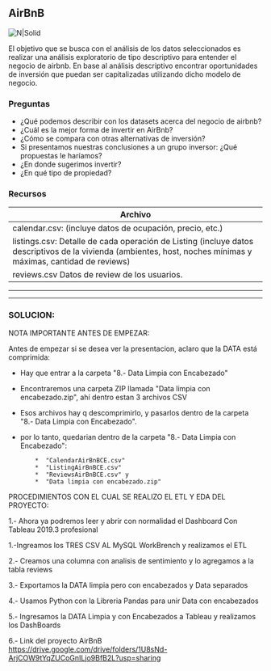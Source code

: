 ## AirBnB

![N|Solid](https://piernine.co/wp-content/uploads/elementor/thumbs/Airbnb-red-lrg-1080x675-1-ph818omam1mv695ypg24xjogcbkjrurf7dgvyjglnk.jpeg)



El objetivo que se busca con el análisis de los datos seleccionados es realizar una análisis exploratorio de tipo descriptivo para entender el negocio de airbnb. 
En base al análisis descriptivo encontrar oportunidades de inversión que puedan ser capitalizadas utilizando dicho modelo de negocio.

### Preguntas 

* ¿Qué podemos describir con los datasets acerca del negocio de airbnb?
* ¿Cuál es la mejor forma de invertir en AirBnb?
* ¿Cómo se compara con otras alternativas de inversión?
* Si presentamos nuestras conclusiones a un grupo inversor: ¿Qué propuestas le haríamos?
* ¿En donde sugerimos invertir?
* ¿En qué tipo de propiedad?

### Recursos
| Archivo
| ------ 
| calendar.csv: (incluye datos de ocupación, precio, etc.)  
| listings.csv: Detalle de cada operación de Listing (incluye datos descriptivos de la vivienda (ambientes, host, noches mínimas y máximas, cantidad de reviews)
| reviews.csv Datos de review de los usuarios.


------

------

### SOLUCION:

NOTA IMPORTANTE ANTES DE EMPEZAR:

Antes de empezar si se desea ver la presentacion, aclaro que la DATA está comprimida: 
  * Hay que entrar a la carpeta "8.- Data Limpia con Encabezado"
  * Encontraremos una carpeta ZIP llamada "Data limpia con encabezado.zip", ahí dentro estan 3 archivos CSV
  * Esos archivos hay q descomprimirlo, y pasarlos dentro de la carpeta "8.- Data Limpia con Encabezado".
  * por lo tanto, quedarian dentro de la carpeta "8.- Data Limpia con Encabezado":
    
            *  "CalendarAirBnBCE.csv"
            *  "ListingAirBnBCE.csv"
            *  "ReviewsAirBnBCE.csv" y
            *  "Data limpia con encabezado.zip"

PROCEDIMIENTOS CON EL CUAL SE REALIZO EL ETL Y EDA DEL PROYECTO:

1.- Ahora ya podremos leer y abrir con normalidad el Dashboard Con Tableau 2019.3 profesional

1.-Ingreamos los TRES CSV AL MySQL WorkBrench y realizamos el ETL

2.- Creamos una columna con analisis de sentimiento y lo agregamos a la tabla reviews

3.- Exportamos la DATA limpia pero con encabezados y Data separados

4.- Usamos Python con la Libreria Pandas para unir Data con encabezados

5.- Ingresamos la DATA Limpia y con Encabezados a Tableau y realizamos los DashBoards

6.- Link del proyecto AirBnB
https://drive.google.com/drive/folders/1U8sNd-ArjCOW9tYqZUCoGnILjo9BfB2L?usp=sharing
